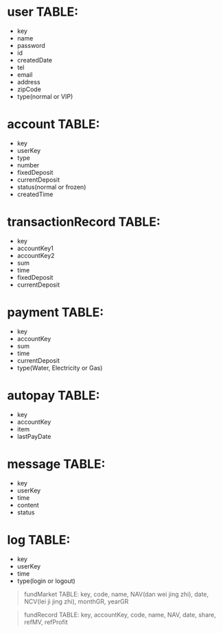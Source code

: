 # user TABLE:
+ key
+ name
+ password
+ id
+ createdDate
+ tel
+ email
+ address
+ zipCode
+ type(normal or VIP)

# account TABLE:
+ key
+ userKey
+ type
+ number
+ fixedDeposit
+ currentDeposit
+ status(normal or frozen)
+ createdTime

# transactionRecord TABLE:
+ key
+ accountKey1
+ accountKey2
+ sum
+ time
+ fixedDeposit
+ currentDeposit

# payment TABLE:
+ key
+ accountKey
+ sum
+ time
+ currentDeposit
+ type(Water, Electricity or Gas)

# autopay TABLE:
+ key
+ accountKey
+ item
+ lastPayDate

# message TABLE:
+ key
+ userKey
+ time
+ content
+ status

# log TABLE:
+ key
+ userKey
+ time
+ type(login or logout)

> fundMarket TABLE:
key, code, name, NAV(dan wei jing zhi), date, NCV(lei ji jing zhi), monthGR, yearGR

>fundRecord TABLE:
key, accountKey, code, name, NAV, date, share, refMV, refProfit